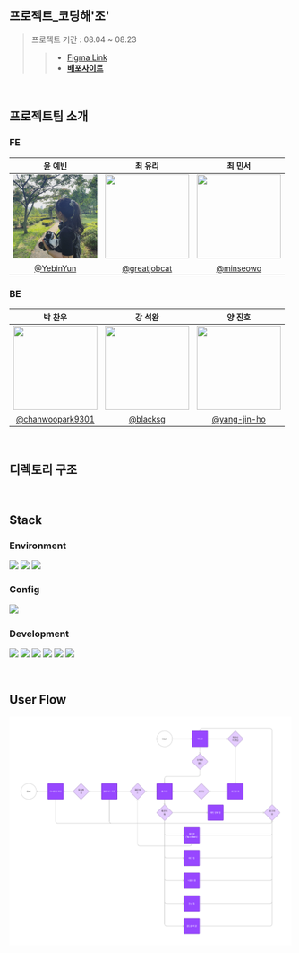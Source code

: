 ## 프로젝트_코딩해'조' 

> 프로젝트 기간 : 08.04 ~ 08.23
>> - [Figma Link](https://www.figma.com/file/n40SeKU2OlbZN8wwQZ1Zv7/%5B%EC%BD%94%EB%94%A9%ED%95%B4%EC%A1%B0%5D-pre-project?type=design&node-id=0%3A1&mode=design&t=uq01cPwr96HDyFwP-1)
>> - **[배포사이트]()**

<br>

## 프로젝트팀 소개
### FE
|<center>윤 예빈</center>|<center>최 유리</center>|<center>최 민서</center>|
|---|---|---|
|<img width="150px" height="150px" src ="clientes/public/images/ye-bin.jpg" />|<img width="150px" height="150px" src ="clientes/public/images/you-ri.jpg" />|<img width="150px" height="150px" src ="clientes/public/images/min-seo.jpg" />|
|<center>[@YebinYun](https://github.com/YebinYun)</center>|<center>[@greatjobcat](https://github.com/greatjobcat)</center>|<center>[@minseowo](https://github.com/minseowo)</center>|

### BE
|<center>박 찬우</center>|<center>강 석완</center>|<center>양 진호</center>|
|---|---|---|
|<img width="150px" height="150px" src ="" />|<img width="150px" height="150px" src ="" />|<img width="150px" height="150px" src ="" />|
|<center>[@chanwoopark9301](https://github.com/chanwoopark9301)</center>|<center>[@blacksg](https://github.com/blacksg)</center>|<center>[@yang-jin-ho](https://github.com/yang-jin-ho)</center>|
<br>

## 디렉토리 구조


<br>

## **Stack**
### **Environment**
<img src="https://img.shields.io/badge/visual studio code-007ACC?style=flat&logo=visualstudiocode&logoColor=white"/> <img src="https://img.shields.io/badge/git-F05032?style=flat&logo=git&logoColor=white"/> <img src="https://img.shields.io/badge/git hub-181717?style=flat&logo=github&logoColor=white"/>

### **Config**
<img src="https://img.shields.io/badge/npm-CB3837?style=flat&logo=npm&logoColor=white"/>
 
### **Development**
<img src="https://img.shields.io/badge/JavaScript-F7DF1E?style=flat&logo=JavaScript&logoColor=white"/> <img src="https://img.shields.io/badge/React-61DAFB?style=flat&logo=React&logoColor=white"/> <img src="https://img.shields.io/badge/Tailwind CSS-06B6D4?style=flat&logo=Tailwind CSS&logoColor=white"/> <img src="https://img.shields.io/badge/Redux-764ABC?style=flat&logo=redux&logoColor=white"/> <img src="https://img.shields.io/badge/react router-CA4245?style=flat&logo=reactrouter&logoColor=white"/> <img src="https://img.shields.io/badge/axios-5A29E4?style=flat&logo=axios&logoColor=white"/> 

<br>

## User Flow
<img src="clientes/public/images/[코딩해조] User Flow.png">